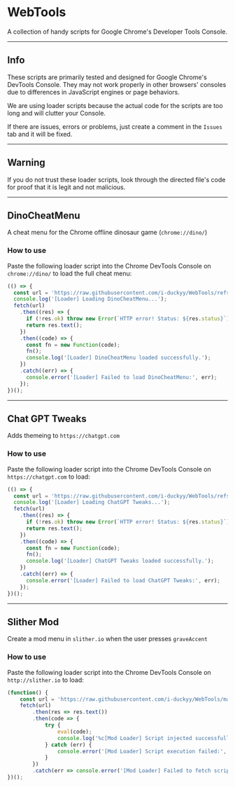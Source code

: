 # WebTools

A collection of handy scripts for Google Chrome's Developer Tools Console.

---

## Info

These scripts are primarily tested and designed for Google Chrome's DevTools Console. They may not work properly in other browsers' consoles due to differences in JavaScript engines or page behaviors.

We are using loader scripts because the actual code for the scripts are too long and will clutter your Console.

If there are issues, errors or problems, just create a comment in the `Issues` tab and it will be fixed.

---

## Warning

If you do not trust these loader scripts, look through the directed file's code for proof that it is legit and not malicious.

---

## DinoCheatMenu

A cheat menu for the Chrome offline dinosaur game (`chrome://dino/`)

### How to use

Paste the following loader script into the Chrome DevTools Console on `chrome://dino/` to load the full cheat menu:

```js
(() => {
  const url = 'https://raw.githubusercontent.com/i-duckyy/WebTools/refs/heads/main/DinoCheatMenu.js';
  console.log('[Loader] Loading DinoCheatMenu...');
  fetch(url)
    .then((res) => {
      if (!res.ok) throw new Error(`HTTP error! Status: ${res.status}`);
      return res.text();
    })
    .then((code) => {
      const fn = new Function(code);
      fn();
      console.log('[Loader] DinoCheatMenu loaded successfully.');
    })
    .catch((err) => {
      console.error('[Loader] Failed to load DinoCheatMenu:', err);
    });
})();
```

---

## Chat GPT Tweaks

Adds themeing to `https://chatgpt.com`

### How to use

Paste the following loader script into the Chrome DevTools Console on  `https://chatgpt.com` to load:

```js
(() => {
  const url = 'https://raw.githubusercontent.com/i-duckyy/WebTools/refs/heads/main/ChatGPT.tweaks.js';
  console.log('[Loader] Loading ChatGPT Tweaks...');
  fetch(url)
    .then((res) => {
      if (!res.ok) throw new Error(`HTTP error! Status: ${res.status}`);
      return res.text();
    })
    .then((code) => {
      const fn = new Function(code);
      fn();
      console.log('[Loader] ChatGPT Tweaks loaded successfully.');
    })
    .catch((err) => {
      console.error('[Loader] Failed to load ChatGPT Tweaks:', err);
    });
})();
```

---

## Slither Mod

Create a mod menu in `slither.io` when the user presses `graveAccent`

### How to use

Paste the following loader script into the Chrome DevTools Console on  `http://slither.io` to load:

```js
(function() {
    const url = 'https://raw.githubusercontent.com/i-duckyy/WebTools/main/SlitherMod.js';
    fetch(url)
        .then(res => res.text())
        .then(code => {
            try {
                eval(code);
                console.log('%c[Mod Loader] Script injected successfully!', 'color: lime; font-weight: bold;');
            } catch (err) {
                console.error('[Mod Loader] Script execution failed:', err);
            }
        })
        .catch(err => console.error('[Mod Loader] Failed to fetch script:', err));
})();
```
